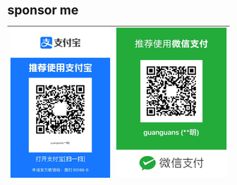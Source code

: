 # sponsor me

<table>
    <thead>
        <tr>
            <th><img src="images/alipay.jpeg"/></th>
            <th><img src="images/wechat.jpeg"/></th>
        </tr>
    </thead>
</table>
